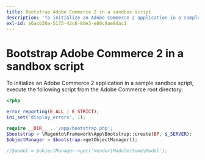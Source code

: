 ```yaml
---
title: Bootstrap Adobe Commerce 2 in a sandbox script
description: 'To initialize an Adobe Commerce 2 application in a sample sandbox script, execute the following script from the Adobe Commerce root directory:'
exl-id: a6acb30a-5175-42c6-8de3-e80c9ae8dac1
---
```

# Bootstrap Adobe Commerce 2 in a sandbox script

To initialize an Adobe Commerce 2 application in a sample sandbox script, execute the following script from the Adobe Commerce root directory:

```php
<?php

error_reporting(E_ALL | E_STRICT);
ini_set('display_errors', 1);

require __DIR__ . '/app/bootstrap.php';
$bootstrap = \Magento\Framework\App\Bootstrap::create(BP, $_SERVER);
$objectManager = $bootstrap->getObjectManager();

//$model = $objectManager->get('Vendor\Module\Some\Model');
```
